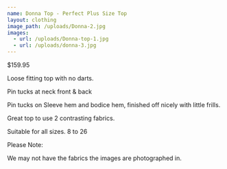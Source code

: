 ```yaml
---
name: Donna Top - Perfect Plus Size Top
layout: clothing
image_path: /uploads/Donna-2.jpg
images:
  - url: /uploads/Donna-top-1.jpg
  - url: /uploads/donna-3.jpg
---
```


$159.95

Loose fitting top with no darts.

Pin tucks at neck front & back

Pin tucks on Sleeve hem and bodice hem, finished off nicely with little frills.

Great top to use 2 contrasting fabrics.

Suitable for all sizes. 8 to 26

Please Note:

We may not have the fabrics the images are photographed in.

